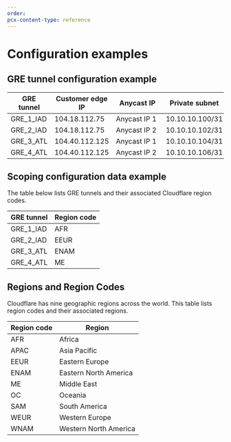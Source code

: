 ```yaml
---
order:
pcx-content-type: reference
---
```


# Configuration examples

## GRE tunnel configuration example

<table>
  <thead>
    <tr>
      <th style="min-width:70px">GRE tunnel</th>
      <th style="min-width:125px">Customer edge IP</th>
      <th style="min-width:100px">Anycast IP</th>
      <th style="min-width:130px">Private subnet</th>
      <th style="min-width:115px">Customer private IP</th>
      <th style="min-width:100px">Cloudflare private IP</th>
    </tr>
  </thead>
  <tbody>
    <tr>
      <td>GRE_1_IAD</td>
      <td>104.18.112.75</td>
      <td>Anycast IP 1</td>
      <td>10.10.10.100/31</td>
      <td>10.10.10.100</td>
      <td>10.10.10.101</td>
    </tr>
    <tr>
      <td>GRE_2_IAD</td>
      <td>104.18.112.75</td>
      <td>Anycast IP 2</td>
      <td>10.10.10.102/31</td>
      <td>10.10.10.102</td>
      <td>10.10.10.103</td>
    </tr>
    <tr>
      <td>GRE_3_ATL</td>
      <td>104.40.112.125</td>
      <td>Anycast IP 1</td>
      <td>10.10.10.104/31</td>
      <td>10.10.10.104</td>
      <td>10.10.10.105</td>
    </tr>
    <tr>
      <td>GRE_4_ATL</td>
      <td>104.40.112.125</td>
      <td>Anycast IP 2</td>
      <td>10.10.10.106/31</td>
      <td>10.10.10.106</td>
      <td>10.10.10.107</td>
    </tr>
  </tbody>
</table>

## Scoping configuration data example

The table below lists GRE tunnels and their associated Cloudflare region codes.

<table>
  <thead>
    <tr>
      <th>GRE tunnel</th>
      <th>Region code</th>
    </tr>
  </thead>
  <tbody>
    <tr>
      <td>GRE_1_IAD</td>
      <td>AFR</td>
    </tr>
    <tr>
      <td>GRE_2_IAD</td>
      <td>EEUR</td>
    </tr>
    <tr>
      <td>GRE_3_ATL</td>
      <td>ENAM</td>
    </tr>
    <tr>
      <td>GRE_4_ATL</td>
      <td>ME</td>
    </tr>
  </tbody>
</table>

## Regions and Region Codes

Cloudflare has nine geographic regions across the world. This table lists region codes and their associated regions.

<table>
  <thead>
    <tr>
      <th>Region code</th>
      <th>Region</th>
    </tr>
  </thead>
  <tbody>
    <tr>
      <td>AFR</td>
      <td>Africa</td>
    </tr>
    <tr>
      <td>APAC</td>
      <td>Asia Pacific</td>
    </tr>
    <tr>
      <td>EEUR</td>
      <td>Eastern Europe</td>
    </tr>
    <tr>
      <td>ENAM</td>
      <td>Eastern North America</td>
    </tr>
    <tr>
      <td>ME</td>
      <td>Middle East</td>
    </tr>
    <tr>
      <td>OC</td>
      <td>Oceania</td>
    </tr>
    <tr>
      <td>SAM</td>
      <td>South America</td>
    </tr>
    <tr>
      <td>WEUR</td>
      <td>Western Europe</td>
    </tr>
    <tr>
      <td>WNAM</td>
      <td>Western North America</td>
    </tr>
  </tbody>
</table>
